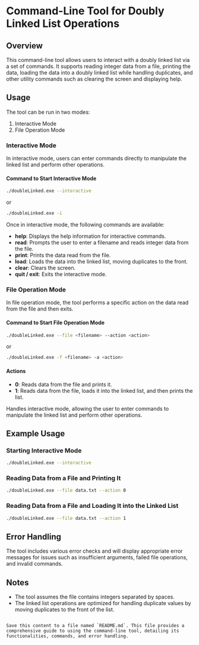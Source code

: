 # Command-Line Tool for Doubly Linked List Operations

## Overview

This command-line tool allows users to interact with a doubly linked list via a set of commands. It supports reading integer data from a file, printing the data, loading the data into a doubly linked list while handling duplicates, and other utility commands such as clearing the screen and displaying help.

## Usage

The tool can be run in two modes:
1. Interactive Mode
2. File Operation Mode

### Interactive Mode

In interactive mode, users can enter commands directly to manipulate the linked list and perform other operations.

#### Command to Start Interactive Mode

```sh
./doubleLinked.exe --interactive
```

or

```sh
./doubleLinked.exe -i
```

Once in interactive mode, the following commands are available:

- **help**: Displays the help information for interactive commands.
- **read**: Prompts the user to enter a filename and reads integer data from the file.
- **print**: Prints the data read from the file.
- **load**: Loads the data into the linked list, moving duplicates to the front.
- **clear**: Clears the screen.
- **quit / exit**: Exits the interactive mode.

### File Operation Mode

In file operation mode, the tool performs a specific action on the data read from the file and then exits.

#### Command to Start File Operation Mode

```sh
./doubleLinked.exe --file <filename> --action <action>
```

or

```sh
./doubleLinked.exe -f <filename> -a <action>
```

#### Actions

- **0**: Reads data from the file and prints it.
- **1**: Reads data from the file, loads it into the linked list, and then prints the list.

Handles interactive mode, allowing the user to enter commands to manipulate the linked list and perform other operations.

## Example Usage

### Starting Interactive Mode

```sh
./doubleLinked.exe --interactive
```

### Reading Data from a File and Printing It

```sh
./doubleLinked.exe --file data.txt --action 0
```

### Reading Data from a File and Loading It into the Linked List

```sh
./doubleLinked.exe --file data.txt --action 1
```

## Error Handling

The tool includes various error checks and will display appropriate error messages for issues such as insufficient arguments, failed file operations, and invalid commands.

## Notes

- The tool assumes the file contains integers separated by spaces.
- The linked list operations are optimized for handling duplicate values by moving duplicates to the front of the list.

```

Save this content to a file named `README.md`. This file provides a comprehensive guide to using the command-line tool, detailing its functionalities, commands, and error handling.